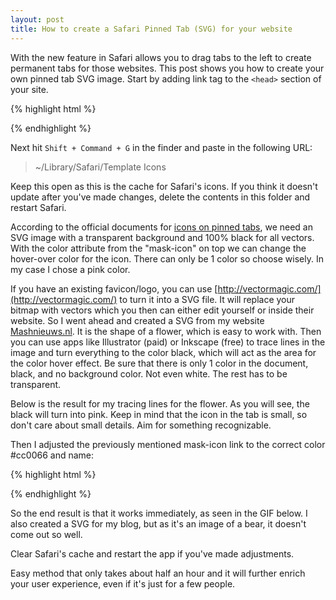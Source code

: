 ```yaml
---
layout: post
title: How to create a Safari Pinned Tab (SVG) for your website
---
```


With the new feature in Safari allows you to drag tabs to the left to create permanent tabs for those websites. This post shows you how to create your own pinned tab SVG image. Start by adding link tag to the `<head>` section of your site.

{% highlight html %}
<link rel="mask-icon" href="website_icon.svg" color="red">
{% endhighlight %}

<amp-img width="450px" height="61px" src="http://i.imgur.com/PxcsQeg.gif" alt="safari pinned tab"></amp-img>

Next hit `Shift + Command + G` in the finder and paste in the following URL:

> ~/Library/Safari/Template Icons

Keep this open as this is the cache for Safari's icons. If you think it doesn't update after you've made changes, delete the contents in this folder and restart Safari.

According to the official documents for [icons on pinned tabs](https://developer.apple.com/library/prerelease/mac/releasenotes/General/WhatsNewInSafari/Articles/Safari_9.html#//apple_ref/doc/uid/TP40014305-CH9-SW20), we need an SVG image with a transparent background and 100% black for all vectors. With the color attribute from the "mask-icon" on top we can change the hover-over color for the icon. There can only be 1 color so choose wisely. In my case I chose a pink color.

If you have an existing favicon/logo, you can use [http://vectormagic.com/](http://vectormagic.com/) to turn it into a SVG file. It will replace your bitmap with vectors which you then can either edit yourself or inside their website. So I went ahead and created a SVG from my website [Mashnieuws.nl](http://mashnieuws.nl). It is the shape of a flower, which is easy to work with. Then you can use apps like Illustrator (paid) or Inkscape (free) to trace lines in the image and turn everything to the color black, which will act as the area for the color hover effect. Be sure that there is only 1 color in the document, black, and no background color. Not even white. The rest has to be transparent.

Below is the result for my tracing lines for the flower. As you will see, the black will turn into pink. Keep in mind that the icon in the tab is small, so don't care about small details. Aim for something recognizable.

<amp-img width="300px" height="150px" src="http://i.imgur.com/MTJmpWS.png" alt="mashnieuws pinned tab"></amp-img>

Then I adjusted the previously mentioned mask-icon link to the correct color #cc0066 and name:

{% highlight html %}
<link rel="mask-icon" href="mashnieuws.svg" color="#cc0066">
{% endhighlight %}

So the end result is that it works immediately, as seen in the GIF below. I also created a SVG for my blog, but as it's an image of a bear, it doesn't come out so well.

<amp-img width="450px" height="61px" src="http://i.imgur.com/gy2IhhV.gif" alt="pinned safari bear in action"></amp-img>

Clear Safari's cache and restart the app if you've made adjustments.

Easy method that only takes about half an hour and it will further enrich your user experience, even if it's just for a few people.
